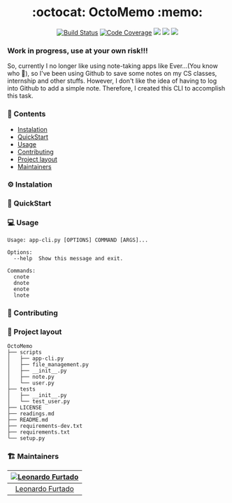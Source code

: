 <h1 align="center">:octocat: OctoMemo :memo:</h1>

<p align="center" style="margin-bottom: 5px; margin-top: 5px;">
  <a href="https://travis-ci.org/LeonardoFurtado/OctoMemo">
        <img src="https://img.shields.io/travis/LeonardoFurtado/OctoMemo/master?logo=travis&style=for-the-badge" alt="Build Status"></a>
  <a href="https://coveralls.io/github/LeonardoFurtado/OctoMemo">
        <img src="https://img.shields.io/coveralls/github/LeonardoFurtado/OctoMemo/master?logo=coveralls&style=for-the-badge" alt="Code Coverage"></a>
  <a href="https://github.com/LeonardoFurtado/OctoMemo/blob/master/LICENSE"><img src="https://img.shields.io/github/license/LeonardoFurtado/OctoMemo?logo=git&logoColor=orange&style=for-the-badge"/></a>
   <a href="https://github.com/LeonardoFurtado/OctoMemo/stargazers"><img src="https://img.shields.io/github/stars/LeonardoFurtado/OctoMemo.svg?color=informational&style=for-the-badge&logo=github&label=Stars&logoColor=informational"/></a>
  <a href="https://github.com/psf/black"><img src="https://img.shields.io/badge/code%20style-black-black?style=for-the-badge"/></a>


</p>

### Work in progress, use at your own risk!!!

So, currently I no longer like using note-taking apps like Ever...(You know who :elephant:), so I've been using Github to save some notes on my CS classes, internship and other stuffs. However, I don't like the idea of having to log into Github to add a simple note. Therefore, I created this CLI to accomplish this task.


### :book: Contents
- [Instalation](https://github.com/LeonardoFurtado/OctoMemo/blob/master/README.md#gear-instalation)
- [QuickStart](https://github.com/LeonardoFurtado/OctoMemo/blob/master/README.md#rocket-quickstart)
- [Usage](https://github.com/LeonardoFurtado/OctoMemo/blob/master/README.md#computer-usage)
- [Contributing](https://github.com/LeonardoFurtado/OctoMemo/blob/master/README.md#handshake-contributing)
- [Project layout](https://github.com/LeonardoFurtado/OctoMemo/blob/master/README.md#tanabata_tree-project-layout)
- [Maintainers](https://github.com/LeonardoFurtado/OctoMemo/blob/master/README.md#building_construction-maintainers)

### :gear: Instalation

### :rocket: QuickStart

### :computer: Usage

```
Usage: app-cli.py [OPTIONS] COMMAND [ARGS]...

Options:
  --help  Show this message and exit.

Commands:
  cnote
  dnote
  enote
  lnote
```

### :handshake: Contributing

### :tanabata_tree: Project layout
```
OctoMemo
├── scripts
│   ├── app-cli.py
│   ├── file_management.py
│   ├── __init__.py
│   ├── note.py
│   └── user.py
├── tests
│   ├── __init__.py
│   └── test_user.py
├── LICENSE
├── readings.md
├── README.md
├── requirements-dev.txt
├── requirements.txt
└── setup.py
```

### :building_construction: Maintainers

| [![Leonardo Furtado](https://github.com/LeonardoFurtado.png?size=100)](http://leonardofurtado.me) |
| :-----------------------------------------------------------------------------------------------: |
|          [Leonardo Furtado](https://github.com/LeonardoFurtado)                                           |
